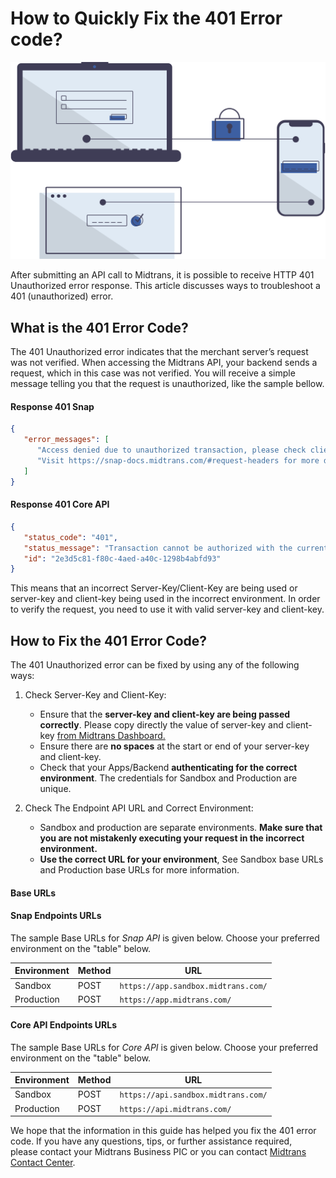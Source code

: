# How to Quickly Fix the 401 Error code?
![401 Unauthorized Overview](./../../../asset/image/faq/auth-401-illustration.svg)

After submitting an API call to Midtrans, it is possible to receive HTTP 401 Unauthorized error response. This article discusses ways to troubleshoot a 401 (unauthorized) error.

## What is the 401 Error Code?
The 401 Unauthorized error indicates that the merchant server’s request was not verified. When accessing the Midtrans API, 
your backend sends a request, which in this case was not verified. You will receive a simple message telling you that the 
request is unauthorized, like the sample bellow.

<!-- tabs:start -->
#### **Response 401 Snap**
```json
{
   "error_messages": [
      "Access denied due to unauthorized transaction, please check client or server key",
      "Visit https://snap-docs.midtrans.com/#request-headers for more details"
   ]
}
```
#### **Response 401 Core API**

```json
{
   "status_code": "401",
   "status_message": "Transaction cannot be authorized with the current client/server key.",
   "id": "2e3d5c81-f80c-4aed-a40c-1298b4abfd93"
}
```
<!-- tabs:end -->

This means that an incorrect Server-Key/Client-Key are being used or server-key and client-key being used in the 
incorrect environment. In order to verify the request, you need to use it with valid server-key and client-key.

## How to Fix the 401 Error Code?

The 401 Unauthorized error can be fixed by using any of the following ways:

1. Check Server-Key and Client-Key: 
   - Ensure that the **server-key and client-key are being passed correctly**. Please copy directly the value of server-key and client-key [from Midtrans Dashboard.](/en/midtrans-account/overview.md#retrieving-api-access-keys) 
   - Ensure there are **no spaces** at the start or end of your server-key and client-key. 
   - Check that your Apps/Backend **authenticating for the correct environment**. The credentials for Sandbox and Production are unique.

2. Check The Endpoint API URL and Correct Environment:
   - Sandbox and production are separate environments. **Make sure that you are not mistakenly executing your request in the incorrect environment.**
   - **Use the correct URL for your environment**, See Sandbox base URLs and Production base URLs for more information.

<!-- tabs:start -->
#### **Base URLs**

#### Snap Endpoints URLs

The sample Base URLs for *Snap API* is given below. Choose your preferred environment on the "table" below.

| Environment | Method | URL                                                   |
| ----------- | ------ |-------------------------------------------------------|
| Sandbox     | POST   | `https://app.sandbox.midtrans.com/`                   |
| Production  | POST   | `https://app.midtrans.com/`                           |

#### Core API Endpoints URLs
The sample Base URLs for *Core API* is given below. Choose your preferred environment on the "table" below.

| Environment | Method | URL                                                   |
| ----------- | ------ |-------------------------------------------------------|
| Sandbox     | POST   | `https://api.sandbox.midtrans.com/` |
| Production  | POST   | `https://api.midtrans.com/`        |
<!-- tabs:end -->

We hope that the information in this guide has helped you fix the 401 error code. If you have any questions, tips, or further assistance required,  
please contact your Midtrans Business PIC or you can contact [Midtrans Contact Center](https://midtrans.com/contact-us/).
